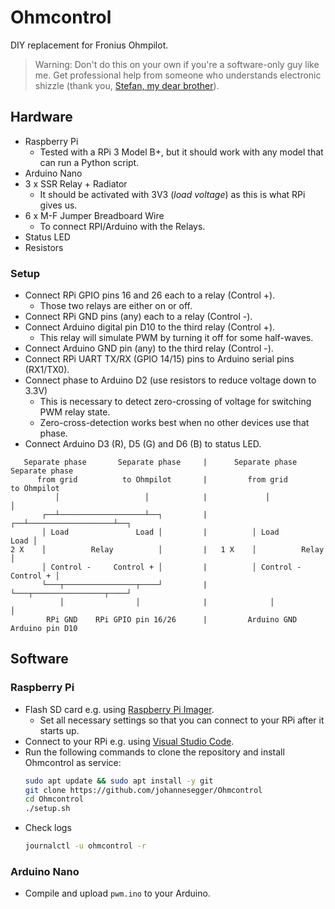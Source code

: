 # Ohmcontrol

DIY replacement for Fronius Ohmpilot.

> Warning: Don't do this on your own if you're a software-only guy like me. Get professional help from someone who understands electronic shizzle (thank you, [Stefan, my dear brother](https://github.com/bananenbaer)).

## Hardware

* Raspberry Pi
  * Tested with a RPi 3 Model B+, but it should work with any model that can run a Python script.
* Arduino Nano
* 3 x SSR Relay + Radiator
  * It should be activated with 3V3 (*load voltage*) as this is what RPi gives us.
* 6 x M-F Jumper Breadboard Wire
  * To connect RPI/Arduino with the Relays.
* Status LED
* Resistors

### Setup

* Connect RPi GPIO pins 16 and 26 each to a relay (Control +).
  * Those two relays are either on or off.
* Connect RPi GND pins (any) each to a relay (Control -).
* Connect Arduino digital pin D10 to the third relay (Control +).
  * This relay will simulate PWM by turning it off for some half-waves.
* Connect Arduino GND pin (any) to the third relay (Control -).
* Connect RPi UART TX/RX (GPIO 14/15) pins to Arduino serial pins (RX1/TX0).
* Connect phase to Arduino D2 (use resistors to reduce voltage down to 3.3V)
  * This is necessary to detect zero-crossing of voltage for switching PWM relay state.
  * Zero-cross-detection works best when no other devices use that phase.
* Connect Arduino D3 (R), D5 (G) and D6 (B) to status LED.

```
   Separate phase       Separate phase     |      Separate phase       Separate phase
      from grid          to Ohmpilot       |         from grid          to Ohmpilot
          │                   │            |             │                   │
       ┌──┴───────────────────┴──┐         |          ┌──┴───────────────────┴──┐
       │ Load               Load │         |          │ Load               Load │
2 X    │          Relay          │         |   1 X    │          Relay          │
       │ Control -     Control + │         |          │ Control -     Control + │
       └───┬────────────────┬────┘         |          └───┬────────────────┬────┘
           │                │              |              │                │
        RPi GND    RPi GPIO pin 16/26      |         Arduino GND    Arduino pin D10
```

## Software

### Raspberry Pi

* Flash SD card e.g. using [Raspberry Pi Imager](https://www.raspberrypi.com/software/).
  * Set all necessary settings so that you can connect to your RPi after it starts up.
* Connect to your RPi e.g. using [Visual Studio Code](https://code.visualstudio.com/docs/remote/ssh).
* Run the following commands to clone the repository and install Ohmcontrol as service:
    ```bash
    sudo apt update && sudo apt install -y git
    git clone https://github.com/johannesegger/Ohmcontrol
    cd Ohmcontrol
    ./setup.sh
    ```
* Check logs
    ```bash
    journalctl -u ohmcontrol -r
    ```

### Arduino Nano

* Compile and upload `pwm.ino` to your Arduino.
